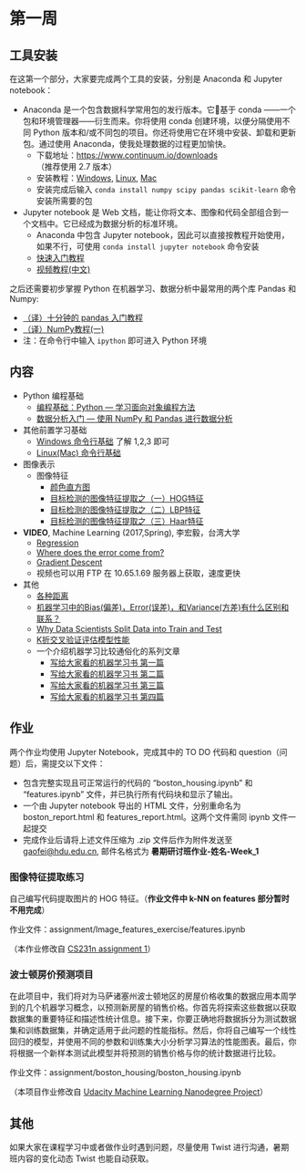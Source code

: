 # 第一周
## 工具安装
在这第一个部分，大家要完成两个工具的安装，分别是 Anaconda 和 Jupyter notebook：

- Anaconda 是一个包含数据科学常用包的发行版本。它基于 conda ——一个包和环境管理器——衍生而来。你将使用 conda 创建环境，以便分隔使用不同 Python 版本和/或不同包的项目。你还将使用它在环境中安装、卸载和更新包。通过使用 Anaconda，使我处理数据的过程更加愉快。
    - 下载地址：https://www.continuum.io/downloads （推荐使用 2.7 版本）
    - 安装教程：[Windows](http://www.jianshu.com/p/cd35110f1ed0), [Linux](http://blog.topspeedsnail.com/archives/9607), [Mac](http://yongyuan.name/blog/install-opencv3-and-anaconda-in-mac-os.html)
    - 安装完成后输入 `conda install numpy scipy pandas scikit-learn` 命令安装所需要的包
- Jupyter notebook 是 Web 文档，能让你将文本、图像和代码全部组合到一个文档中。它已经成为数据分析的标准环境。
    - Anaconda 中包含 Jupyter notebook，因此可以直接按教程开始使用，如果不行，可使用 `conda install jupyter notebook` 命令安装
    - [快速入门教程](https://www.sdk.cn/news/4523)
    - [视频教程(中文)](https://pan.baidu.com/s/1pK7YsrD)

之后还需要初步掌握 Python 在机器学习、数据分析中最常用的两个库 Pandas 和 Numpy:

- [（译）十分钟的 pandas 入门教程](https://ericfu.me/10-minutes-to-pandas/)
- [（译）NumPy教程(一)](http://hialex.cn/2014/05/22/(%E8%AF%91)NumPy%E6%95%99%E7%A8%8B(%E4%B8%80)/)
- 注：在命令行中输入 `ipython` 即可进入 Python 环境

## 内容
- Python 编程基础
    - [编程基础：Python — 学习面向对象编程方法](https://cn.udacity.com/course/programming-foundations-with-python--ud036)
    - [数据分析入门 — 使用 NumPy 和 Pandas 进行数据分析](https://cn.udacity.com/course/intro-to-data-analysis--ud170)
- 其他前置学习基础
    - [Windows 命令行基础](https://blog.henix.info/blog/windows-cmdbasic/_.html) 了解 1,2,3 即可
    - [Linux(Mac) 命令行基础](https://cn.udacity.com/course/linux-command-line-basics--ud595)
- 图像表示
    - 图像特征
        - [颜色直方图](http://baike.baidu.com/item/%E9%A2%9C%E8%89%B2%E7%9B%B4%E6%96%B9%E5%9B%BE)
        - [目标检测的图像特征提取之（一）HOG特征](http://blog.csdn.net/zouxy09/article/details/7929348)
        - [目标检测的图像特征提取之（二）LBP特征](http://blog.csdn.net/zouxy09/article/details/7929531)
        - [目标检测的图像特征提取之（三）Haar特征](http://blog.csdn.net/zouxy09/article/details/7929570)
- **VIDEO**, Machine Learning (2017,Spring), 李宏毅，台湾大学
    - [Regression](http://www.bilibili.com/video/av10590361/)
    - [Where does the error come from?](http://www.bilibili.com/video/av10590361/#page=2)
    - [Gradient Descent](http://www.bilibili.com/video/av10590361/#page=3)
    - 视频也可以用 FTP 在 10.65.1.69 服务器上获取，速度更快
- 其他
    - [各种距离](http://blog.csdn.net/shiwei408/article/details/7602324)
    - [机器学习中的Bias(偏差)，Error(误差)，和Variance(方差)有什么区别和联系？](https://www.zhihu.com/question/27068705)
    - [Why Data Scientists Split Data into Train and Test](http://info.salford-systems.com/blog/bid/337783/Why-Data-Scientists-Split-Data-into-Train-and-Test)
    - [K折交叉验证评估模型性能](https://github.com/basicv8vc/Python-Machine-Learning-zh/blob/master/%E7%AC%AC%E5%85%AD%E7%AB%A0/ch6_section2.md)
    - 一个介绍机器学习比较通俗化的系列文章
        - [写给大家看的机器学习书 第一篇](https://zhuanlan.zhihu.com/p/25328686)
        - [写给大家看的机器学习书 第二篇](https://zhuanlan.zhihu.com/p/25439997)
        - [写给大家看的机器学习书 第三篇](https://zhuanlan.zhihu.com/p/25358695)
        - [写给大家看的机器学习书 第四篇](https://zhuanlan.zhihu.com/p/25721582)

## 作业
两个作业均使用 Jupyter Notebook，完成其中的 TO DO 代码和 question（问题）后，需提交以下文件：

- 包含完整实现且可正常运行的代码的 “boston_housing.ipynb” 和 “features.ipynb” 文件，并已执行所有代码块和显示了输出。
- 一个由 Jupyter notebook 导出的 HTML 文件，分别重命名为 boston_report.html 和 features_report.html。这两个文件需同 ipynb 文件一起提交
- 完成作业后请将上述文件压缩为 .zip 文件后作为附件发送至 gaofei@hdu.edu.cn, 邮件名格式为 **暑期研讨班作业-姓名-Week_1**

### 图像特征提取练习
自己编写代码提取图片的 HOG 特征。（**作业文件中 k-NN on features 部分暂时不用完成**）

作业文件：assignment/Image_features_exercise/features.ipynb

（本作业修改自 [CS231n assignment 1](http://cs231n.github.io/assignments2017/assignment1/)）

### 波士顿房价预测项目
在此项目中，我们将对为马萨诸塞州波士顿地区的房屋价格收集的数据应用本周学到的几个机器学习概念，以预测新房屋的销售价格。你首先将探索这些数据以获取数据集的重要特征和描述性统计信息。接下来，你要正确地将数据拆分为测试数据集和训练数据集，并确定适用于此问题的性能指标。然后，你将自己编写一个线性回归的模型，并使用不同的参数和训练集大小分析学习算法的性能图表。最后，你将根据一个新样本测试此模型并将预测的销售价格与你的统计数据进行比较。

作业文件：assignment/boston_housing/boston_housing.ipynb

（本项目作业修改自 [Udacity Machine Learning Nanodegree Project](https://github.com/nd009/boston_housing)）

## 其他
如果大家在课程学习中或者做作业时遇到问题，尽量使用 Twist 进行沟通，暑期班内容的变化动态 Twist 也能自动获取。


